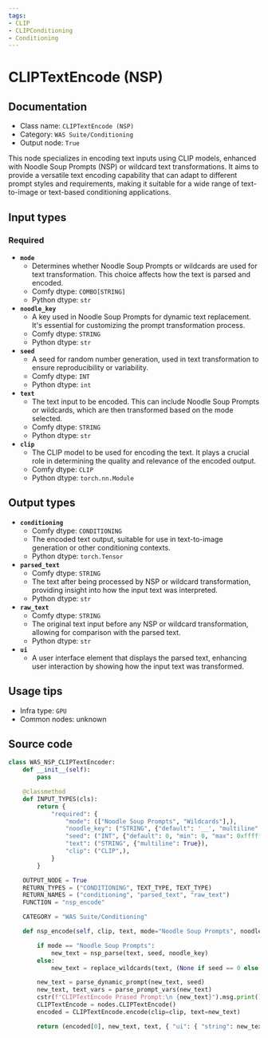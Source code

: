 ```yaml
---
tags:
- CLIP
- CLIPConditioning
- Conditioning
---
```


# CLIPTextEncode (NSP)
## Documentation
- Class name: `CLIPTextEncode (NSP)`
- Category: `WAS Suite/Conditioning`
- Output node: `True`

This node specializes in encoding text inputs using CLIP models, enhanced with Noodle Soup Prompts (NSP) or wildcard text transformations. It aims to provide a versatile text encoding capability that can adapt to different prompt styles and requirements, making it suitable for a wide range of text-to-image or text-based conditioning applications.
## Input types
### Required
- **`mode`**
    - Determines whether Noodle Soup Prompts or wildcards are used for text transformation. This choice affects how the text is parsed and encoded.
    - Comfy dtype: `COMBO[STRING]`
    - Python dtype: `str`
- **`noodle_key`**
    - A key used in Noodle Soup Prompts for dynamic text replacement. It's essential for customizing the prompt transformation process.
    - Comfy dtype: `STRING`
    - Python dtype: `str`
- **`seed`**
    - A seed for random number generation, used in text transformation to ensure reproducibility or variability.
    - Comfy dtype: `INT`
    - Python dtype: `int`
- **`text`**
    - The text input to be encoded. This can include Noodle Soup Prompts or wildcards, which are then transformed based on the mode selected.
    - Comfy dtype: `STRING`
    - Python dtype: `str`
- **`clip`**
    - The CLIP model to be used for encoding the text. It plays a crucial role in determining the quality and relevance of the encoded output.
    - Comfy dtype: `CLIP`
    - Python dtype: `torch.nn.Module`
## Output types
- **`conditioning`**
    - Comfy dtype: `CONDITIONING`
    - The encoded text output, suitable for use in text-to-image generation or other conditioning contexts.
    - Python dtype: `torch.Tensor`
- **`parsed_text`**
    - Comfy dtype: `STRING`
    - The text after being processed by NSP or wildcard transformation, providing insight into how the input text was interpreted.
    - Python dtype: `str`
- **`raw_text`**
    - Comfy dtype: `STRING`
    - The original text input before any NSP or wildcard transformation, allowing for comparison with the parsed text.
    - Python dtype: `str`
- **`ui`**
    - A user interface element that displays the parsed text, enhancing user interaction by showing how the input text was transformed.
## Usage tips
- Infra type: `GPU`
- Common nodes: unknown


## Source code
```python
class WAS_NSP_CLIPTextEncoder:
    def __init__(self):
        pass

    @classmethod
    def INPUT_TYPES(cls):
        return {
            "required": {
                "mode": (["Noodle Soup Prompts", "Wildcards"],),
                "noodle_key": ("STRING", {"default": '__', "multiline": False}),
                "seed": ("INT", {"default": 0, "min": 0, "max": 0xffffffffffffffff}),
                "text": ("STRING", {"multiline": True}),
                "clip": ("CLIP",),
            }
        }

    OUTPUT_NODE = True
    RETURN_TYPES = ("CONDITIONING", TEXT_TYPE, TEXT_TYPE)
    RETURN_NAMES = ("conditioning", "parsed_text", "raw_text")
    FUNCTION = "nsp_encode"

    CATEGORY = "WAS Suite/Conditioning"

    def nsp_encode(self, clip, text, mode="Noodle Soup Prompts", noodle_key='__', seed=0):

        if mode == "Noodle Soup Prompts":
            new_text = nsp_parse(text, seed, noodle_key)
        else:
            new_text = replace_wildcards(text, (None if seed == 0 else seed), noodle_key)

        new_text = parse_dynamic_prompt(new_text, seed)
        new_text, text_vars = parse_prompt_vars(new_text)
        cstr(f"CLIPTextEncode Prased Prompt:\n {new_text}").msg.print()
        CLIPTextEncode = nodes.CLIPTextEncode()
        encoded = CLIPTextEncode.encode(clip=clip, text=new_text)

        return (encoded[0], new_text, text, { "ui": { "string": new_text } })

```
